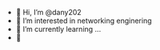 - 👋 Hi, I’m @dany202
- 👀 I’m interested in networking enginering 
- 🌱 I’m currently learning ...
- 💞️ 

<!---
dany202/dany202 is a ✨ special ✨ repository because its `README.md` (this file) appears on your GitHub profile.
You can click the Preview link to take a look at your changes.
--->
